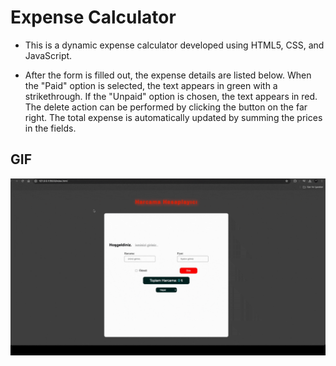# Expense Calculator

- This is a dynamic expense calculator developed using HTML5, CSS, and JavaScript.

- After the form is filled out, the expense details are listed below. When the "Paid" option is selected, the text appears in green with a strikethrough. If the "Unpaid" option is chosen, the text appears in red. The delete action can be performed by clicking the button on the far right. The total expense is automatically updated by summing the prices in the fields.

## GIF

<img src='expense.gif'>
